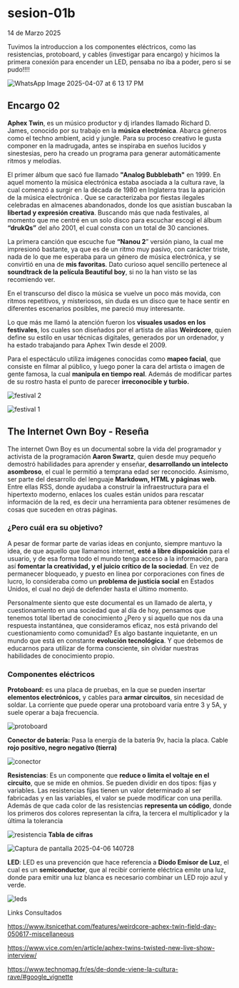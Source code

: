 # sesion-01b

14 de Marzo 2025

Tuvimos la introduccion a los componentes eléctricos, como las resistencias, protoboard, y cables (investigar para encargo)
y hicimos la primera conexión para encender un LED, pensaba no iba a poder, pero si se pudo!!!!

![WhatsApp Image 2025-04-07 at 6 13 17 PM](https://github.com/user-attachments/assets/71e667ee-fd74-4455-a8b9-6eb33ad592e3)

## Encargo 02

**Aphex Twin**, es un músico productor y dj irlandes llamado Richard D. James, conocido por su trabajo en la **música electrónica**. Abarca géneros como el techno ambient, acid y jungle. Para su proceso creativo le gusta componer en la madrugada, antes se inspiraba en sueños lucidos y sinestesias, pero ha creado un programa para generar automáticamente ritmos y melodías.

El primer álbum que sacó fue llamado **"Analog Bubblebath"** en 1999. En aquel momento la música electrónica estaba asociada a la cultura rave, la cual comenzó a surgir en la década de 1980 en Inglaterra tras la aparición de la música electrónica . Que se caracterizaba por fiestas ilegales  celebradas en almacenes abandonados, donde los que asistían buscaban la **libertad y expresión creativa**. Buscando más que nada festivales, al momento que me centré en un solo disco para escuchar escogí el álbum **“drukQs”** del año 2001, el cual consta con un total de 30 canciones.

La primera canción que escuche fue **“Nanou 2**” versión piano, la cual me impresionó bastante, ya que es de un ritmo muy pasivo, con carácter triste, nada de lo que me esperaba para un género de música electrónica, y se convirtió en una de **mis favoritas**. Dato curioso aquel  sencillo pertenece al **soundtrack de la película Beautiful boy**, si no la han visto se las recomiendo ver.  

En el transcurso del disco la música se vuelve un poco más movida, con ritmos repetitivos, y misteriosos, sin duda es un disco que te hace sentir en diferentes escenarios posibles, me pareció muy interesante.  

Lo que más me llamó la atención  fueron los **visuales usados en los festivales**, los cuales son diseñados por el artista de alias **Weirdcore**, quien define su estilo en usar técnicas digitales, generados por un ordenador, y ha estado trabajando para Aphex Twin desde el 2009.

Para el espectáculo utiliza imágenes conocidas como **mapeo facial**, que consiste en filmar al público, y luego poner la cara del artista  o imagen de gente famosa, la cual **manipula en tiempo real**. Además de modificar partes de su rostro hasta el punto de parecer **irreconocible y turbio.**

![festival 2](https://github.com/user-attachments/assets/a3ba03e1-9f52-46ef-9d04-0fe6ca39a657)

![festival 1](https://github.com/user-attachments/assets/478857a3-afc0-43de-93ba-5e9bc9a0d8af)

## The Internet Own Boy - Reseña

The internet Own Boy es un documental sobre la vida del programador y activista de la programación  **Aaron Swartz**, quien desde muy pequeño demostró habilidades para aprender y enseñar, **desarrollando un intelecto asombroso**, el cual le permitió a temprana edad ser reconocido. Asimismo, ser parte del desarrollo del lenguaje **Markdown, HTML y  páginas web**. Entre ellas RSS, donde ayudaba a construir la infraestructura para el hipertexto moderno, enlaces los cuales están unidos para rescatar información de la red, es decir una herramienta para obtener resúmenes de cosas que suceden en otras páginas.

### ¿Pero cuál era su objetivo?

A pesar de formar parte de varias ideas en conjunto, siempre mantuvo la idea, de que aquello que llamamos internet, **esté a libre disposición** para el usuario, y de esa forma todo el mundo tenga acceso a la información, para así **fomentar la creatividad, y el juicio crítico de la sociedad**. En vez de permanecer bloqueado, y puesto en línea por corporaciones con fines de lucro, lo consideraba como un **problema de justicia social** en Estados Unidos, el cual no dejó de defender hasta el último momento.

Personalmente siento que este documental es un llamado de alerta, y cuestionamiento en una sociedad que al día de hoy, pensamos que tenemos total libertad de conocimiento ¿Pero y si aquello que nos da una respuesta instantánea, que consideramos eficaz, nos está privando del cuestionamiento como comunidad? Es algo bastante inquietante, en un mundo que está en constante **evolución tecnológica**. Y que debemos de educarnos para utilizar de forma consciente, sin olvidar nuestras habilidades de conocimiento propio.

### Componentes eléctricos

**Protoboard:** es una placa de pruebas, en la que se pueden insertar **elementos electrónicos,** y cables para **armar circuitos**, sin necesidad de soldar. La corriente que puede operar una protoboard varía entre 3 y 5A, y suele operar a baja frecuencia.

![protoboard](https://github.com/user-attachments/assets/93923ee2-78d9-41dc-97d0-53db0c161f5d)

**Conector de batería:** Pasa la energía de la batería 9v, hacia la placa. Cable **rojo positivo, negro negativo (tierra)**

![conector](https://github.com/user-attachments/assets/af277736-a92f-4fa3-8a91-28b520674c7d)

**Resistencias**: Es un componente que **reduce o limita el voltaje en el circuito**, que se mide en ohmios. Se pueden dividir en dos tipos: fijas y variables. Las resistencias fijas tienen un valor determinado al ser fabricadas y en las variables, el valor se puede modificar con una perilla. Además de que cada color de las resistencias **representa un código**, donde los primeros dos colores representan la cifra, la tercera el multiplicador y la última la tolerancia

![resistencia](https://github.com/user-attachments/assets/4a4f8fd3-866e-4b64-b9a3-9038883834de)
**Tabla de cifras**

![Captura de pantalla 2025-04-06 140728](https://github.com/user-attachments/assets/b14fda99-4065-4890-9427-234845501587)

**LED**: LED es una prevención  que hace referencia a **Diodo Emisor de Luz**, el cual es un **semiconductor**, que al recibir corriente eléctrica emite una luz, donde para emitir una luz blanca es necesario combinar un LED rojo azul y verde.

![leds](https://github.com/user-attachments/assets/848133e5-5e4b-48d1-98b4-188305f4e98a)

 Links Consultados

<https://www.itsnicethat.com/features/weirdcore-aphex-twin-field-day-050617-miscellaneous>

<https://www.vice.com/en/article/aphex-twins-twisted-new-live-show-interview/>

<https://www.technomag.fr/es/de-donde-viene-la-cultura-rave/#google_vignette>
